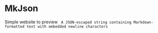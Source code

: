 # MkJson
Simple website to preview ` A JSON-escaped string containing Markdown-formatted text with embedded newline characters`

